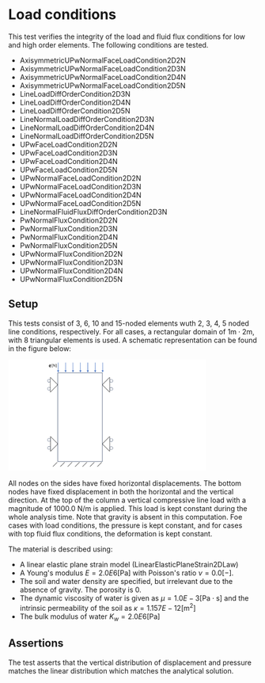 # Load conditions

This test verifies the integrity of the load and fluid flux conditions for low and high order elements.
The following conditions are tested.

- AxisymmetricUPwNormalFaceLoadCondition2D2N
- AxisymmetricUPwNormalFaceLoadCondition2D3N
- AxisymmetricUPwNormalFaceLoadCondition2D4N
- AxisymmetricUPwNormalFaceLoadCondition2D5N
- LineLoadDiffOrderCondition2D3N
- LineLoadDiffOrderCondition2D4N
- LineLoadDiffOrderCondition2D5N
- LineNormalLoadDiffOrderCondition2D3N
- LineNormalLoadDiffOrderCondition2D4N
- LineNormalLoadDiffOrderCondition2D5N
- UPwFaceLoadCondition2D2N
- UPwFaceLoadCondition2D3N
- UPwFaceLoadCondition2D4N
- UPwFaceLoadCondition2D5N
- UPwNormalFaceLoadCondition2D2N
- UPwNormalFaceLoadCondition2D3N
- UPwNormalFaceLoadCondition2D4N
- UPwNormalFaceLoadCondition2D5N
- LineNormalFluidFluxDiffOrderCondition2D3N
- PwNormalFluxCondition2D2N
- PwNormalFluxCondition2D3N
- PwNormalFluxCondition2D4N
- PwNormalFluxCondition2D5N
- UPwNormalFluxCondition2D2N
- UPwNormalFluxCondition2D3N
- UPwNormalFluxCondition2D4N
- UPwNormalFluxCondition2D5N


## Setup

This tests consist of 3, 6, 10 and 15-noded elements wuth 2, 3, 4, 5 noded line conditions, respectively. For all cases, a rectangular domain of $1 \mathrm{m} \cdot 2 \mathrm{m}$, with 8 triangular elements is used. A schematic representation can be found in the figure below:

<img src="documentation_data/load_flux_domain.svg" alt="Visualization of the domain and conditions" title="Visualization of the domain and conditions" width="400">

All nodes on the sides have fixed horizontal displacements. The bottom nodes have fixed displacement in both the horizontal and the vertical
direction. At the top of the column a vertical compressive line load with a magnitude of 1000.0 N/m is applied. This load is kept constant during the whole analysis time. Note that gravity is absent in this computation. Foe cases with load conditions, the pressure is kept constant, and for cases with top fluid flux conditions, the deformation is kept constant.

The material is described using:
-   A linear elastic plane strain model (LinearElasticPlaneStrain2DLaw)
-   A Young's modulus $E = 2.0E6 \mathrm{[Pa]}$ with Poisson's ratio $\nu = 0.0 \mathrm{[-]}$.
-   The soil and water density are specified, but irrelevant due to the absence of gravity. The porosity is 0.
-   The dynamic viscosity of water is given as $\mu = 1.0E-3 \mathrm{[Pa \cdot s]}$ and the intrinsic permeability of the soil as $\kappa = 1.157E-12 \mathrm{[m^2]}$
-   The bulk modulus of water $K_w = 2.0E6 \mathrm{[Pa]}$

## Assertions
The test asserts that the vertical distribution of displacement and pressure matches the linear distribution which matches the analytical solution.


